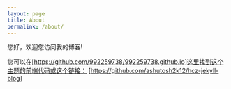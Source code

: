 ```yaml
---
layout: page
title: About
permalink: /about/
---
```


您好，欢迎您访问我的博客!

您可以在[https://github.com/992259738/992259738.github.io]这里找到这个主题的前端代码或这个链接：
[https://github.com/ashutosh2k12/hcz-jekyll-blog]